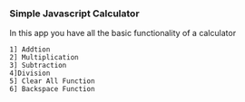 ### Simple Javascript Calculator

In this app you have all the basic functionality of a calculator
```
1] Addtion
2] Multiplication
3] Subtraction
4]Division 
5] Clear All Function
6] Backspace Function